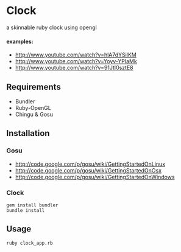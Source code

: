 Clock
=====

a skinnable ruby clock using opengl

#### examples:
* http://www.youtube.com/watch?v=hlA7dYSilKM
* http://www.youtube.com/watch?v=Yoyv-YPIaMk
* http://www.youtube.com/watch?v=91JtI0sztE8

Requirements
------------

* Bundler
* Ruby-OpenGL
* Chingu & Gosu

Installation
------------

### Gosu

* http://code.google.com/p/gosu/wiki/GettingStartedOnLinux
* http://code.google.com/p/gosu/wiki/GettingStartedOnOsx
* http://code.google.com/p/gosu/wiki/GettingStartedOnWindows

### Clock

    gem install bundler
    bundle install

Usage
-----

    ruby clock_app.rb
